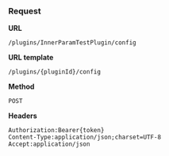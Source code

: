 ### Request

**URL**

`/plugins/InnerParamTestPlugin/config`

**URL template**

`/plugins/{pluginId}/config`

**Method**

`POST`

**Headers**

`Authorization:Bearer{token}`  
`Content-Type:application/json;charset=UTF-8`  
`Accept:application/json`  
